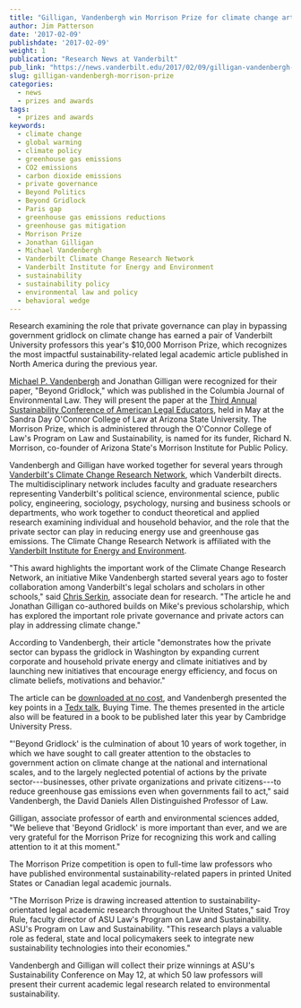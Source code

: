 ```yaml
---
title: "Gilligan, Vandenbergh win Morrison Prize for climate change article"
author: Jim Patterson
date: '2017-02-09'
publishdate: '2017-02-09'
weight: 1
publication: "Research News at Vanderbilt"
pub_link: "https://news.vanderbilt.edu/2017/02/09/gilligan-vandenbergh-win-morrison-prize-for-climate-change-article/"
slug: gilligan-vandenbergh-morrison-prize
categories:
  - news
  - prizes and awards
tags:
  - prizes and awards
keywords:
  - climate change
  - global warming
  - climate policy
  - greenhouse gas emissions
  - CO2 emissions
  - carbon dioxide emissions
  - private governance
  - Beyond Politics
  - Beyond Gridlock
  - Paris gap
  - greenhouse gas emissions reductions
  - greenhouse gas mitigation
  - Morrison Prize
  - Jonathan Gilligan
  - Michael Vandenbergh
  - Vanderbilt Climate Change Research Network
  - Vanderbilt Institute for Energy and Environment
  - sustainability
  - sustainability policy
  - environmental law and policy
  - behavioral wedge
---
```


Research examining the role that private governance can play in bypassing government gridlock on climate change has earned a pair of Vanderbilt University professors this year's $10,000 Morrison Prize, which recognizes the most impactful sustainability-related legal academic article published in North America during the previous year.

[Michael P. Vandenbergh](https://law.vanderbilt.edu/bio/michael-vandenbergh) and Jonathan Gilligan were recognized for their paper, "Beyond Gridlock," which was published in the Columbia Journal of Environmental Law. They will present the paper at the [Third Annual Sustainability Conference of American Legal Educators](http://conferences.asucollegeoflaw.com/sustainabilityconference2017/), held in May at the Sandra Day O'Connor College of Law at Arizona State University. The Morrison Prize, which is administered through the O'Connor College of Law's Program on Law and Sustainability, is named for its funder, Richard N. Morrison, co-founder of Arizona State's Morrison Institute for Public Policy.

<!--more-->

Vandenbergh and Gilligan have worked together for several years through [Vanderbilt's Climate Change Research Network](https://law.vanderbilt.edu/academics/academic-programs/environmental-law/climate-change-network/), which Vanderbilt directs. The multidisciplinary network includes faculty and graduate researchers representing Vanderbilt's political science, environmental science, public policy, engineering, sociology, psychology, nursing and business schools or departments, who work together to conduct theoretical and applied research examining individual and household behavior, and the role that the private sector can play in reducing energy use and greenhouse gas emissions. The Climate Change Research Network is affiliated with the [Vanderbilt Institute for Energy and Environment](http://www.vanderbilt.edu/viee/).

"This award highlights the important work of the Climate Change Research Network, an initiative Mike Vandenbergh started several years ago to foster collaboration among Vanderbilt's legal scholars and scholars in other schools," said [Chris Serkin](https://law.vanderbilt.edu/bio/christopher-serkin), associate dean for research. "The article he and Jonathan Gilligan co-authored builds on Mike's previous scholarship, which has explored the important role private governance and private actors can play in addressing climate change."

According to Vandenbergh, their article "demonstrates how the private sector can bypass the gridlock in Washington by expanding current corporate and household private energy and climate initiatives and by launching new initiatives that encourage energy efficiency, and focus on climate beliefs, motivations and behavior."

The article can be [downloaded at no cost](https://papers.ssrn.com/sol3/papers.cfm?abstract_id=2533643), and Vandenbergh presented the key points in a [Tedx talk](https://www.youtube.com/watch?v=2bXNcEQ6QX0&feature=youtu.be), Buying Time. The themes presented in the article also will be featured in a book to be published later this year by Cambridge University Press.

"'Beyond Gridlock' is the culmination of about 10 years of work together, in which we have sought to call greater attention to the obstacles to government action on climate change at the national and international scales, and to the largely neglected potential of actions by the private sector---businesses, other private organizations and private citizens---to reduce greenhouse gas emissions even when governments fail to act,"  said Vandenbergh, the David Daniels Allen Distinguished Professor of Law.

Gilligan, associate professor of earth and environmental sciences added, "We believe that 'Beyond Gridlock' is more important than ever, and we are very grateful for the Morrison Prize for recognizing this work and calling attention to it at this moment."

The Morrison Prize competition is open to full-time law professors who have published environmental sustainability-related papers in printed United States or Canadian legal academic journals.

"The Morrison Prize is drawing increased attention to sustainability-orientated legal academic research throughout the United States," said Troy Rule, faculty director of ASU Law's Program on Law and Sustainability. ASU's Program on Law and Sustainability. "This research plays a valuable role as federal, state and local policymakers seek to integrate new sustainability technologies into their economies."

Vandenbergh and Gilligan will collect their prize winnings at ASU's Sustainability Conference on May 12, at which 50 law professors will present their current academic legal research related to environmental sustainability.
